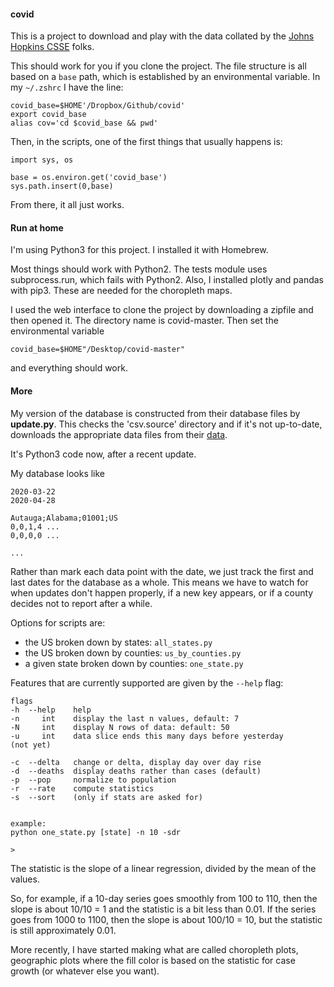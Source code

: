 #### covid

This is a project to download and play with the data collated by the [Johns Hopkins CSSE](https://github.com/CSSEGISandData/COVID-19) folks.

This should work for you if you clone the project.  The file structure is all based on a ``base`` path, which is established by an environmental variable.  In my ``~/.zshrc`` I have the line:

    covid_base=$HOME'/Dropbox/Github/covid'
    export covid_base
    alias cov='cd $covid_base && pwd'
    
Then, in the scripts, one of the first things that usually happens is:

    import sys, os
    
    base = os.environ.get('covid_base')
    sys.path.insert(0,base)
    
From there, it all just works.

#### Run at home

I'm using Python3 for this project.  I installed it with Homebrew.

Most things should work with Python2.  The tests module uses subprocess.run, which fails with Python2.  Also, I installed plotly and pandas with pip3.  These are needed for the choropleth maps.

I used the web interface to clone the project by downloading a zipfile and then opened it.  The directory name is covid-master.  Then set the environmental variable

    covid_base=$HOME"/Desktop/covid-master"

and everything should work.

#### More

My version of the database is constructed from their database files by **update.py**.  This checks the 'csv.source' directory and if it's not up-to-date, downloads the appropriate data files from their [data](https://raw.githubusercontent.com/CSSEGISandData/COVID-19/master/csse_covid_19_data).

It's Python3 code now, after a recent update.

My database looks like

```
2020-03-22
2020-04-28

Autauga;Alabama;01001;US
0,0,1,4 ...
0,0,0,0 ...

...
``` 

Rather than mark each data point with the date, we just track the first and last dates for the database as a whole.  This means we have to watch for when updates don't happen properly, if a new key appears, or if a county decides not to report after a while.


Options for scripts are:

- the US broken down by states:  ``all_states.py``
- the US broken down by counties:  ``us_by_counties.py``
- a given state broken down by counties:  ``one_state.py``


Features that are currently supported are given by the ``--help`` flag:

```
flags
-h  --help    help
-n     int    display the last n values, default: 7
-N     int    display N rows of data: default: 50
-u     int    data slice ends this many days before yesterday 
(not yet)

-c  --delta   change or delta, display day over day rise
-d  --deaths  display deaths rather than cases (default)
-p  --pop     normalize to population
-r  --rate    compute statistics
-s  --sort    (only if stats are asked for)


example:
python one_state.py [state] -n 10 -sdr

>
```

The statistic is the slope of a linear regression, divided by the mean of the values.  

So, for example, if a 10-day series goes smoothly from 100 to 110, then the slope is about 10/10 = 1 and the statistic is a bit less than 0.01.  If the series goes from 1000 to 1100, then the slope is about 100/10 = 10, but the statistic is still approximately 0.01.

More recently, I have started making what are called choropleth plots, geographic plots where the fill color is based on the statistic for case growth (or whatever else you want).



